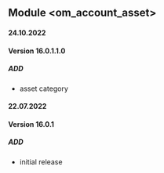 ## Module <om_account_asset>

#### 24.10.2022
#### Version 16.0.1.1.0
##### ADD
- asset category

#### 22.07.2022
#### Version 16.0.1
##### ADD
- initial release
